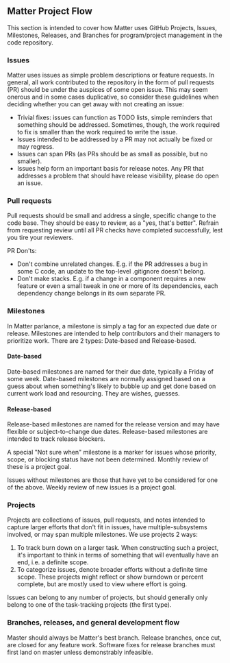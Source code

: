 ## Matter Project Flow

This section is intended to cover how Matter uses GitHub Projects, Issues,
Milestones, Releases, and Branches for program/project management in the code
repository.

### Issues

Matter uses issues as simple problem descriptions or feature requests. In
general, all work contributed to the repository in the form of pull requests
(PR) should be under the auspices of some open issue. This may seem onerous and
in some cases duplicative, so consider these guidelines when deciding whether
you can get away with not creating an issue:

-   Trivial fixes: issues can function as TODO lists, simple reminders that
    something should be addressed. Sometimes, though, the work required to fix
    is smaller than the work required to write the issue.
-   Issues intended to be addressed by a PR may not actually be fixed or may
    regress.
-   Issues can span PRs (as PRs should be as small as possible, but no smaller).
-   Issues help form an important basis for release notes. Any PR that addresses
    a problem that should have release visibility, please do open an issue.

### Pull requests

Pull requests should be small and address a single, specific change to the code
base. They should be easy to review, as a "yes, that's better". Refrain from
requesting review until all PR checks have completed successfully, lest you tire
your reviewers.

PR Don'ts:

-   Don't combine unrelated changes. E.g. if the PR addresses a bug in some C
    code, an update to the top-level .gitignore doesn't belong.
-   Don't make stacks. E.g. if a change in a component requires a new feature or
    even a small tweak in one or more of its dependencies, each dependency
    change belongs in its own separate PR.

### Milestones

In Matter parlance, a milestone is simply a tag for an expected due date or
release. Milestones are intended to help contributors and their managers to
prioritize work. There are 2 types: Date-based and Release-based.

#### Date-based

Date-based milestones are named for their due date, typically a Friday of some
week. Date-based milestones are normally assigned based on a guess about when
something's likely to bubble up and get done based on current work load and
resourcing. They are wishes, guesses.

#### Release-based

Release-based milestones are named for the release version and may have flexible
or subject-to-change due dates. Release-based milestones are intended to track
release blockers.

A special "Not sure when" milestone is a marker for issues whose priority,
scope, or blocking status have not been determined. Monthly review of these is a
project goal.

Issues without milestones are those that have yet to be considered for one of
the above. Weekly review of new issues is a project goal.

### Projects

Projects are collections of issues, pull requests, and notes intended to capture
larger efforts that don't fit in issues, have multiple-subsystems involved, or
may span multiple milestones. We use projects 2 ways:

1. To track burn down on a larger task. When constructing such a project, it's
   important to think in terms of something that will eventually have an end,
   i.e. a definite scope.
2. To categorize issues, denote broader efforts without a definite time scope.
   These projects might reflect or show burndown or percent complete, but are
   mostly used to view where effort is going.

Issues can belong to any number of projects, but should generally only belong to
one of the task-tracking projects (the first type).

### Branches, releases, and general development flow

Master should always be Matter's best branch. Release branches, once cut, are
closed for any feature work. Software fixes for release branches must first land
on master unless demonstrably infeasible.
